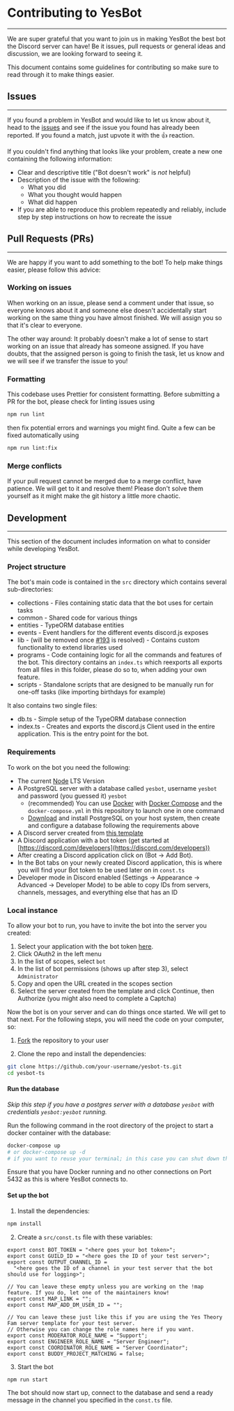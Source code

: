 # Contributing to YesBot

---

We are super grateful that you want to join us in making YesBot the best bot the Discord server can have! Be it issues,
pull requests or general ideas and discussion, we are looking forward to seeing it.

This document contains some guidelines for contributing so make sure to read through it to make things easier.

## Issues

---

If you found a problem in YesBot and would like to let us know about it, head to
the [issues](https://github.com/Yes-Theory-Fam/yesbot-ts/issues?utf8=%E2%9C%93&q=is:issue) and see if the issue you
found has already been reported. If you found a match, just upvote it with the 👍 reaction.

If you couldn't find anything that looks like your problem, create a new one containing the following information:

- Clear and descriptive title ("Bot doesn't work" is _not_ helpful)
- Description of the issue with the following:
  - What you did
  - What you thought would happen
  - What did happen
- If you are able to reproduce this problem repeatedly and reliably, include step by step instructions on how to
  recreate the issue

## Pull Requests (PRs)

---

We are happy if you want to add something to the bot! To help make things easier, please follow this advice:

### Working on issues

When working on an issue, please send a comment under that issue, so everyone knows about it and someone else doesn't
accidentally start working on the same thing you have almost finished. We will assign you so that it's clear to
everyone.

The other way around: It probably doesn't make a lot of sense to start working on an issue that already has someone
assigned. If you have doubts, that the assigned person is going to finish the task, let us know and we will see if we
transfer the issue to you!

### Formatting

This codebase uses Prettier for consistent formatting. Before submitting a PR for the bot, please check for linting
issues using

```bash
npm run lint
```

then fix potential errors and warnings you might find. Quite a few can be fixed automatically using

```bash
npm run lint:fix
```

### Merge conflicts

If your pull request cannot be merged due to a merge conflict, have patience. We will get to it and resolve them! Please
don't solve them yourself as it might make the git history a little more chaotic.

## Development

---

This section of the document includes information on what to consider while developing YesBot.

### Project structure

The bot's main code is contained in the `src` directory which contains several sub-directories:

- collections - Files containing static data that the bot uses for certain tasks
- common - Shared code for various things
- entities - TypeORM database entities
- events - Event handlers for the different events discord.js exposes
- lib - (will be removed once [#193](https://github.com/Yes-Theory-Fam/yesbot-ts/issues/193) is resolved) - Contains
  custom functionality to extend libraries used
- programs - Code containing logic for all the commands and features of the bot. This directory contains an `index.ts`
  which reexports all exports from all files in this folder, please do so to, when adding your own feature.
- scripts - Standalone scripts that are designed to be manually run for one-off tasks (like importing birthdays for
  example)

It also contains two single files:

- db.ts - Simple setup of the TypeORM database connection
- index.ts - Creates and exports the discord.js Client used in the entire application. This is the entry point for the
  bot.

### Requirements

To work on the bot you need the following:

- The current [Node](https://nodejs.org/) LTS Version
- A PostgreSQL server with a database called `yesbot`, username `yesbot` and password (you guessed it) `yesbot`
  - (recommended) You can use [Docker](https://www.docker.com/get-started)
    with [Docker Compose](https://docs.docker.com/compose/install/) and the `docker-compose.yml` in this repository to
    launch one in one command
  - [Download](https://www.postgresql.org/download/) and install PostgreSQL on your host system, then create and
    configure a database following the requirements above
- A Discord server created from [this template](https://discord.com/template/7wc3BmmACSbr)
- A Discord application with a bot token (get started
  at [https://discord.com/developers](https://discord.com/developers))
- After creating a Discord application click on (Bot → Add Bot).
- In the Bot tabs on your newly created Discord application, this is where you will find your Bot token to be used later on in `const.ts`
- Developer mode in Discord enabled (Settings → Appearance → Advanced → Developer Mode) to be able to copy IDs from
  servers, channels, messages, and everything else that has an ID

### Local instance

To allow your bot to run, you have to invite the bot into the server you created:

1. Select your application with the bot token [here](https://discord.com/developers/applications/).
2. Click OAuth2 in the left menu
3. In the list of scopes, select `bot`
4. In the list of bot permissions (shows up after step 3), select `Administrator`
5. Copy and open the URL created in the scopes section
6. Select the server created from the template and click Continue, then Authorize (you might also need to complete a
   Captcha)

Now the bot is on your server and can do things once started. We will get to that next. For the following steps, you
will need the code on your computer, so:

1. [Fork](https://github.com/Yes-Theory-Fam/yesbot-ts/fork) the repository to your user

2. Clone the repo and install the dependencies:

```bash
git clone https://github.com/your-username/yesbot-ts.git
cd yesbot-ts
```

#### Run the database

_Skip this step if you have a postgres server with a database `yesbot` with credentials `yesbot:yesbot` running._

Run the following command in the root directory of the project to start a docker container with the database:

```bash
docker-compose up
# or docker-compose up -d
# if you want to reuse your terminal; in this case you can shut down the container with docker-compose down in the same directory
```

Ensure that you have Docker running and no other connections on Port 5432 as this is where YesBot connects to.

#### Set up the bot

1. Install the dependencies:

```bash
npm install
```

2. Create a `src/const.ts` file with these variables:

```tsx
export const BOT_TOKEN = "<here goes your bot token>";
export const GUILD_ID = "<here goes the ID of your test server>";
export const OUTPUT_CHANNEL_ID =
  "<here goes the ID of a channel in your test server that the bot should use for logging>";

// You can leave these empty unless you are working on the !map feature. If you do, let one of the maintainers know!
export const MAP_LINK = "";
export const MAP_ADD_DM_USER_ID = "";

// You can leave these just like this if you are using the Yes Theory Fam server template for your test server.
// Otherwise you can change the role names here if you want.
export const MODERATOR_ROLE_NAME = "Support";
export const ENGINEER_ROLE_NAME = "Server Engineer";
export const COORDINATOR_ROLE_NAME = "Server Coordinator";
export const BUDDY_PROJECT_MATCHING = false;
```

3. Start the bot

```bash
npm run start
```

The bot should now start up, connect to the database and send a ready message in the channel you specified in
the `const.ts` file.
